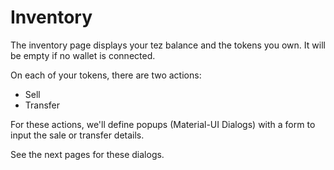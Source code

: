 # Inventory

The inventory page displays your tez balance and the tokens you own. It will be empty if no wallet is connected.&#x20;

On each of your tokens, there are two actions:&#x20;

* Sell
* Transfer

For these actions, we'll define popups (Material-UI Dialogs) with a form to input the sale or transfer details.

See the next pages for these dialogs.&#x20;
